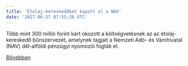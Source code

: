 ```yaml
---
title: 'Étolaj-kereskedőket kapott el a NAV'
date: '2017-06-27 07:55:26 UTC'
---
```


Több mint 300 millió forint kárt okozott a költségvetésnek az az étolaj-kereskedő bűnszervezet, amelynek tagjait a Nemzeti Adó- és Vámhivatal (NAV) dél-alföldi pénzügyi nyomozói fogták el.


[Bővebben](http://ift.tt/2tQpnZp)
